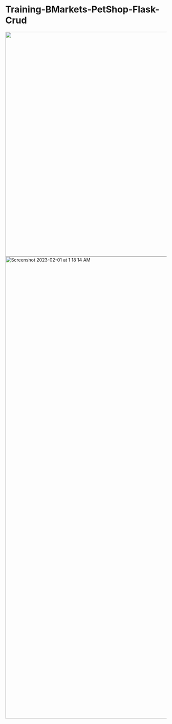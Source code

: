 # Training-BMarkets-PetShop-Flask-Crud

<img src="https://user-images.githubusercontent.com/60667917/213636544-17a08ab5-77e9-41eb-8c1b-7826573af656.jpeg" width="1200" height="700" />

<img width="1440" alt="Screenshot 2023-02-01 at 1 18 14 AM" src="https://user-images.githubusercontent.com/60667917/215866807-dcc2cc71-023d-4b3e-8084-dea63b24e256.png">
